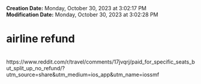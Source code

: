 <div><b>Creation Date:</b> Monday, October 30, 2023 at 3:02:17 PM<br></div>
<div><b>Modification Date:</b> Monday, October 30, 2023 at 3:02:28 PM<br></div>
<div><h1>airline refund </h1></div>
<div><br></div>
<div>https://www.reddit.com/r/travel/comments/17jvqrj/paid_for_specific_seats_but_split_up_no_refund/?utm_source=share&amputm_medium=ios_app&amputm_name=iossmf</div>

